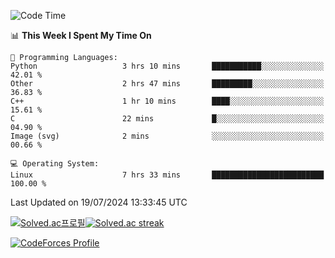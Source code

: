 
<!--START_SECTION:waka-->
![Code Time](http://img.shields.io/badge/Code%20Time-3%2C566%20hrs%2030%20mins-blue)

📊 **This Week I Spent My Time On** 

```text
💬 Programming Languages: 
Python                   3 hrs 10 mins       ███████████░░░░░░░░░░░░░░   42.01 % 
Other                    2 hrs 47 mins       █████████░░░░░░░░░░░░░░░░   36.83 % 
C++                      1 hr 10 mins        ████░░░░░░░░░░░░░░░░░░░░░   15.61 % 
C                        22 mins             █░░░░░░░░░░░░░░░░░░░░░░░░   04.90 % 
Image (svg)              2 mins              ░░░░░░░░░░░░░░░░░░░░░░░░░   00.66 % 

💻 Operating System: 
Linux                    7 hrs 33 mins       █████████████████████████   100.00 % 
```


 Last Updated on 19/07/2024 13:33:45 UTC
<!--END_SECTION:waka-->


[![Solved.ac프로필](http://mazassumnida.wtf/api/generate_badge?boj=hckim96)](https://solved.ac/hckim96)[![Solved.ac streak](http://mazandi.herokuapp.com/api?handle=hckim96&theme=dark)](https://solved.ac/hckim96)


[![CodeForces Profile](https://cf.leed.at?id=hckim96)](https://codeforces.com/profile/hckim96)

